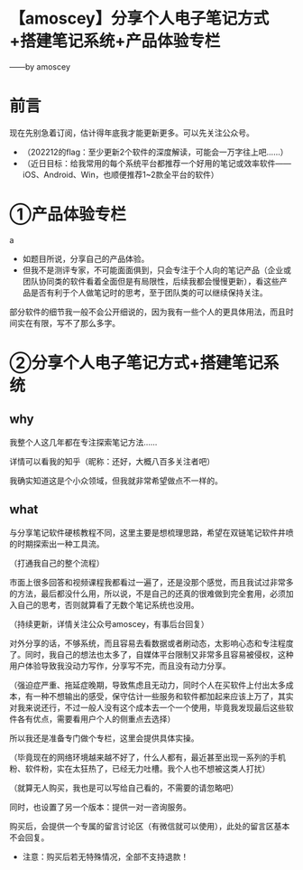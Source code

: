 # 【amoscey】分享个人电子笔记方式+搭建笔记系统+产品体验专栏
——by amoscey
# 前言

现在先别急着订阅，估计得年底我才能更新更多。可以先关注公众号。

- （202212的flag：至少更新2个软件的深度解读，可能会一万字往上吧……）
- （近日目标：给我常用的每个系统平台都推荐一个好用的笔记或效率软件——iOS、Android、Win，也顺便推荐1~2款全平台的软件）

# ①产品体验专栏
a
*   如题目所说，分享自己的产品体验。
*   但我不是测评专家，不可能面面俱到，只会专注于个人向的笔记产品（企业或团队协同类的软件看着全面但是有局限性，后续我都会慢慢更新），看这些产品是否有利于个人做笔记时的思考，至于团队类的可以继续保持关注。

部分软件的细节我一般不会公开细说的，因为我有一些个人的更具体用法，而且时间实在有限，写不了那么多字。

# ②分享个人电子笔记方式+搭建笔记系统

## why

我整个人这几年都在专注探索笔记方法……

详情可以看我的知乎（昵称：还好，大概八百多关注者吧）

我确实知道这是个小众领域，但我就非常希望做点不一样的。

## what

与分享笔记软件硬核教程不同，这里主要是想梳理思路，希望在双链笔记软件井喷的时期探索出一种工具流。

（打通我自己的整个流程）

市面上很多回答和视频课程我都看过一遍了，还是没那个感觉，而且我试过非常多的方法，最后都没什么用，所以说，不是自己的还真的很难做到完全套用，必须加入自己的思考，否则就算看了无数个笔记系统也没用。

（持续更新，详情关注公众号amoscey，有事后台回复）

对外分享的话，不够系统，而且容易去看数据或者刷动态，太影响心态和专注程度了。同时，我自己的想法也太多了，自媒体平台限制又非常多且容易被侵权，这种用户体验导致我没动力写作，分享写不完，而且没有动力分享。

（强迫症严重、拖延症晚期，导致焦虑且无动力，同时个人在买软件上付出太多成本，有一种不想输出的感受，保守估计一些服务和软件都加起来应该上万了，其实对我来说还行，不过一般人没有这个成本去一个一个使用，毕竟我发现最后这些软件各有优点，需要看用户个人的侧重点去选择）

所以我还是准备专门做个专栏，这里会提供具体实操。

（毕竟现在的网络环境越来越不好了，什么人都有，最近甚至出现一系列的手机粉、软件粉，实在太狂热了，已经无力吐槽。我个人也不想被这类人打扰）

（就算无人购买，我也是可以写给自己看的，不需要的请忽略吧）

同时，也设置了另一个版本：提供一对一咨询服务。

购买后，会提供一个专属的留言讨论区（有微信就可以使用），此处的留言区基本不会回复。

*   注意：购买后若无特殊情况，全部不支持退款！